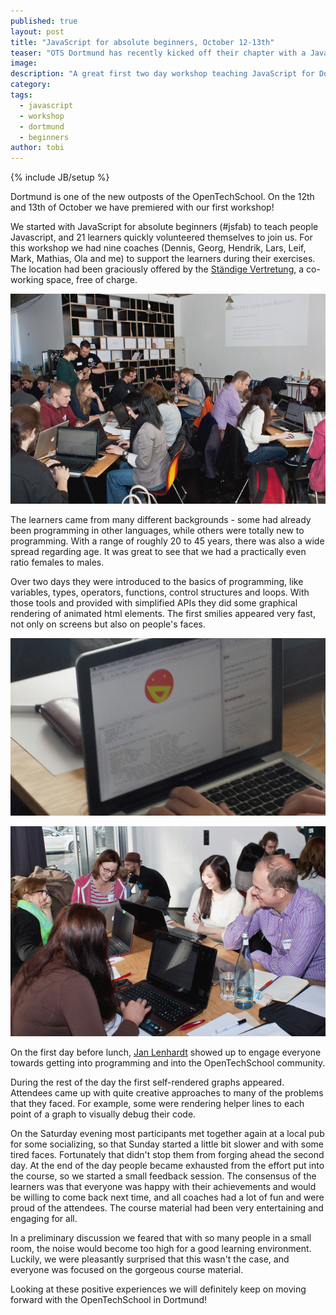 ```yaml
---
published: true
layout: post
title: "JavaScript for absolute beginners, October 12-13th"
teaser: "OTS Dortmund has recently kicked off their chapter with a JavaScript workshop weekend! ![21 inquisitive learners](/assets/content/2013-10-28-jsfabdortmund/learners.jpg)"
image: 
description: "A great first two day workshop teaching JavaScript for Dortmund"
category:
tags:
  - javascript
  - workshop
  - dortmund
  - beginners
author: tobi
---
```

{% include JB/setup %}

Dortmund is one of the new outposts of the OpenTechSchool. On the 12th and 13th of October we have premiered with our first workshop!

We started with JavaScript for absolute beginners (#jsfab) to teach people Javascript, and 21 learners quickly volunteered themselves to join us. For this workshop we had nine coaches (Dennis, Georg, Hendrik, Lars, Leif, Mark, Mathias, Ola and me) to support the learners during their exercises. The location had been graciously offered by the [Ständige Vertretung](http://www.staendigevertretungdortmund.de/), a co-working space, free of charge. 

![21 inquisitive learners](/assets/content/2013-10-28-jsfabdortmund/learners.jpg)

The learners came from many different backgrounds - some had already been programming in other languages, while others were totally new to programming.
With a range of roughly 20 to 45 years, there was also a wide spread regarding age.
It was great to see that we had a practically even ratio females to males.

Over two days they were introduced to the basics of programming, like variables, types, operators, functions, control structures and loops.
With those tools and provided with simplified APIs they did some graphical rendering of animated html elements.
The first smilies appeared very fast, not only on screens but also on people's faces.

![Smilies on screen](/assets/content/2013-10-28-jsfabdortmund/smilie_laptop.png)

![Smilies](/assets/content/2013-10-28-jsfabdortmund/smilies.jpg)

On the first day before lunch, [Jan Lenhardt](http://twitter.com/janl) showed up to engage everyone towards getting into programming and into the OpenTechSchool community.

During the rest of the day the first self-rendered graphs appeared.
Attendees came up with quite creative approaches to many of the problems that they faced.
For example, some were rendering helper lines to each point of a graph to visually debug their code.

On the Saturday evening most participants met together again at a local pub for some socializing, so that Sunday started a little bit slower and with some tired faces.
Fortunately that didn't stop them from forging ahead the second day.
At the end of the day people became exhausted from the effort put into the course, so we started a small feedback session.
The consensus of the learners was that everyone was happy with their achievements and would be willing to come back next time, and all coaches had a lot of fun and were proud of the attendees.
The course material had been very entertaining and engaging for all.

In a preliminary discussion we feared that with so many people in a small room, the noise would become too high for a good learning environment.
Luckily, we were pleasantly surprised that this wasn't the case, and everyone was focused on the gorgeous course material.

Looking at these positive experiences we will definitely keep on moving forward with the OpenTechSchool in Dortmund!

